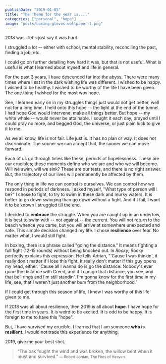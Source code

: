```yaml
---
publishDate: "2019-01-05"
title: "The Theme for the year is...."
categories: ["personal", "hope"]
image: "posts/boxing-gloves-wallpaper-1.png"
---
```


2018 was...let's just say it was hard. 

I struggled a lot -- either with school, mental stability, reconciling the past, finding a job, etc. 

I could go on further detailing how hard it was, but that is not useful. What is useful is what I learned about myself and life in general. 

For the past 3 years, I have descended far into the abyss. There were many times where I sat in the dark wishing life was different. I wished to be happy. I wished to be healthy. I wished to be worthy of the life I have been given. The one thing I wished for the most was hope. 

See, I learned early on in my struggles things just would not get better, well not for a long time. I held onto this hope -- the light at the end of the tunnel. I had hope God would intervene, make all things better. But hope -- my white whale -- would never be attainable. I sought it each day, prayed until I could pray no more, and begged God, the universe, or just plain luck to give it to me. 

As we all know, life is not fair. Life just is. It has no plan or way. It does not discriminate. The sooner we can accept that, the sooner we can move forward.

Each of us go through times like these, periods of hopelessness. These are our crucibles; these moments define who we are and who we will become. Will we swim, will we sink? These are our tests, and there is no right answer. But, the trajectory of our lives will permanently be affected by them. 

The only thing in life we can control is ourselves. We can control how we respond in periods of darkness. I asked myself, "What type of person will I be?" I chose to fight, to try to swim in these dark and murky waters. It is better to go down swinging than go down without a fight. And if I fail, I want it to be known I struggled till the end. 

I decided to **embrace** the struggle. When you are caught up in an undertow, it is best to swim with -- not against -- the current. You will not return to the beach whence you came, but you will arrive at somewhere unexpected and safe. This simple decision changed my life. I chose **resilience** over fear. No matter what, I would still fight.

In boxing, there is a phrase called "going the distance." It means fighting a full fight (12-15 rounds) without being knocked out. In _Rocky_, Rocky perfectly explains this expression. He tells Adrian, "'Cause I was thinkin', it really don't matter if I lose this fight. It really don't matter if this guy opens my head, either. 'Cause all I wanna do is go the distance. Nobody's ever gone the distance with Creed, and if I can go that distance, you see, and that bell rings and I'm still standin', I'm gonna know for the first time in my life, see, that I weren't just another bum from the neighborhood."

If I could get through this season of life, I knew I was worthy of this life given to me.

If 2018 was all about resilience, then 2019 is all about **hope**. I have hope for the first time in years. It is weird to be excited. It is odd to be happy. It is foreign to me to have this "hope". 

But, I have survived my crucible. I learned that I am someone **who is resilient**.  I would not trade this experience for anything. 

2019, give me your best shot.

> “The oak fought the wind and was broken, the willow bent when it must and survived.” <small>― Robert Jordan, The Fires of Heaven</small>
